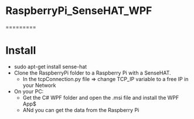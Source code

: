 # RaspberryPi_SenseHAT_WPF
=========

Install
=========

* sudo apt-get install sense-hat
* Clone the RaspberryPi folder to a Raspberry Pi with a SenseHAT.
    * In the tcpConnection.py file => change TCP_IP variable to a free IP in your Network
* On your PC:
    * Get the C# WPF folder and open the .msi file and install the WPF App$
    * ANd you can get the data from the Raspberry Pi
